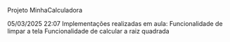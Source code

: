 Projeto MinhaCalculadora

05/03/2025 22:07
Implementações realizadas em aula: 
Funcionalidade de limpar a tela
Funcionalidade de calcular a raiz quadrada
